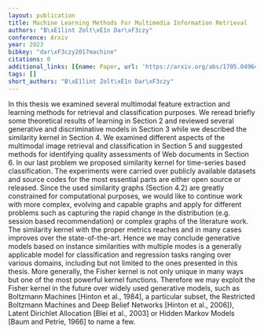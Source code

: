 ```yaml
---
layout: publication
title: Machine Learning Methods For Multimedia Information Retrieval
authors: "B\xE1lint Zolt\xE1n Dar\xF3czy"
conference: Arxiv
year: 2023
bibkey: "dar\xF3czy2017machine"
citations: 0
additional_links: [{name: Paper, url: 'https://arxiv.org/abs/1705.04964'}]
tags: []
short_authors: "B\xE1lint Zolt\xE1n Dar\xF3czy"
---
```

In this thesis we examined several multimodal feature extraction and learning
methods for retrieval and classification purposes. We reread briefly some
theoretical results of learning in Section 2 and reviewed several generative
and discriminative models in Section 3 while we described the similarity kernel
in Section 4. We examined different aspects of the multimodal image retrieval
and classification in Section 5 and suggested methods for identifying quality
assessments of Web documents in Section 6. In our last problem we proposed
similarity kernel for time-series based classification. The experiments were
carried over publicly available datasets and source codes for the most
essential parts are either open source or released. Since the used similarity
graphs (Section 4.2) are greatly constrained for computational purposes, we
would like to continue work with more complex, evolving and capable graphs and
apply for different problems such as capturing the rapid change in the
distribution (e.g. session based recommendation) or complex graphs of the
literature work. The similarity kernel with the proper metrics reaches and in
many cases improves over the state-of-the-art. Hence we may conclude generative
models based on instance similarities with multiple modes is a generally
applicable model for classification and regression tasks ranging over various
domains, including but not limited to the ones presented in this thesis. More
generally, the Fisher kernel is not only unique in many ways but one of the
most powerful kernel functions. Therefore we may exploit the Fisher kernel in
the future over widely used generative models, such as Boltzmann Machines
[Hinton et al., 1984], a particular subset, the Restricted Boltzmann Machines
and Deep Belief Networks [Hinton et al., 2006]), Latent Dirichlet Allocation
[Blei et al., 2003] or Hidden Markov Models [Baum and Petrie, 1966] to name a
few.